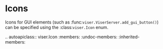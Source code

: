 # Icons

Icons for GUI elements (such as :func:`viser.ViserServer.add_gui_button()`) can be
specified using the :class:`viser.Icon` enum.

<!-- prettier-ignore-start -->

.. autoapiclass:: viser.Icon
   :members:
   :undoc-members:
   :inherited-members:

<!-- prettier-ignore-end -->
